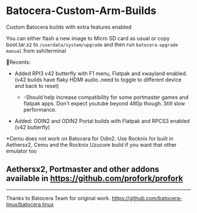 # Batocera-Custom-Arm-Builds
Custom Batocera builds with extra features enabled

You can either flash a new image to Micro SD card as usual or copy boot.tar.xz to `/userdata/system/upgrade` and then run `batocera-upgrade manual` from ssh/terminal

🚀Recents:
* Added RPI3 v42 butterfly with F1 menu, Flatpak and xwayland enabled. (v42 builds have flaky HDMI audio..need to toggle to different device and back to reset)
    * -Should help increase compatibility for some portmaster games and flatpak apps.  Don't expect youtube beyond 480p though. Still slow performance.
   

  
* Added: ODIN2 and ODIN2 Portal builds with Flatpak and RPCS3 enabled (v42 butterfly)






*Cemu does not work on Batocera for Odin2.  Use Rocknix for built in Aethersx2,  Cemu and the Rocknix Uzucore build if you want that other emulator too


## Aethersx2, Portmaster and other addons available in https://github.com/profork/profork ##
----

Thanks to Batocera Team for original work. https://github.com/batocera-linux/batocera.linux

